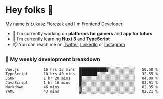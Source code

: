 # Hey folks 👋

My name is Łukasz Florczak and I'm Frontend Developer. 

- 🔭 I’m currently working on **platforms for gamers** and **app for tutors**
- 🌱 I’m currently learning **Nuxt 3** and **TypeScript**
- 📫 You can reach me on [Twitter](https://twitter.com/lukaszflorczak), [LinkedIn](https://pl.linkedin.com/in/lukasz-florczak) or [Instagram](https://instagram.com/lukaszflorczak)


### 🧮 My weekly development breakdown

<!--START_SECTION:waka-->

```text
Vue.js           16 hrs 33 mins  ████████████▓░░░░░░░░░░░░   50.50 %
TypeScript       10 hrs 40 mins  ████████░░░░░░░░░░░░░░░░░   32.55 %
JSON             1 hr 20 mins    █░░░░░░░░░░░░░░░░░░░░░░░░   04.09 %
JavaScript       1 hr 16 mins    █░░░░░░░░░░░░░░░░░░░░░░░░   03.91 %
Markdown         46 mins         ▓░░░░░░░░░░░░░░░░░░░░░░░░   02.35 %
YAML             43 mins         ▓░░░░░░░░░░░░░░░░░░░░░░░░   02.21 %
```

<!--END_SECTION:waka-->

<!--
**lukaszflorczak/lukaszflorczak** is a ✨ _special_ ✨ repository because its `README.md` (this file) appears on your GitHub profile.

Here are some ideas to get you started:

- 🔭 I’m currently working on ...
- 🌱 I’m currently learning ...
- 👯 I’m looking to collaborate on ...
- 🤔 I’m looking for help with ...
- 💬 Ask me about ...
- 📫 How to reach me: ...
- 😄 Pronouns: ...
- ⚡ Fun fact: ...
-->
